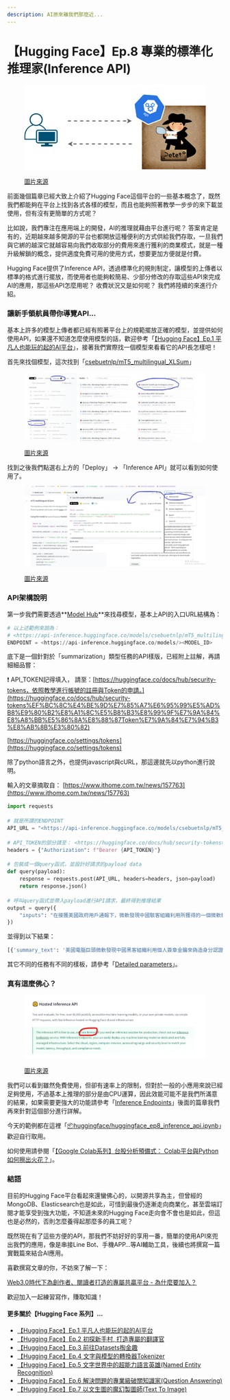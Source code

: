 ```yaml
---
description: AI原來離我們那麼近...
---
```


# 【Hugging Face】Ep.8 專業的標準化推理家(Inference API)

<figure><img src="../.gitbook/assets/推理API.drawio.png" alt=""><figcaption><p><a href="https://vocus.cc/article/64affcd6fd89780001437d39">圖片來源</a></p></figcaption></figure>

前面幾個篇章已經大致上介紹了Hugging Face這個平台的一些基本概念了，既然我們都能夠在平台上找到各式各樣的模型，而且也能夠照著教學一步步的來下載並使用，但有沒有更簡單的方式呢？

比如說，我們專注在應用端上的開發，AI的推理就藉由平台進行呢？ 答案肯定是有的，近期越來越多開源的平台也都開放這種便利的方式供給我們存取，一旦我們與它綁的越深它就越容易向我們收取部分的費用來進行獲利的商業模式，就是一種升級解鎖的概念，提供適度免費可用的使用方式，想要更加方便就是付費。

Hugging Face提供了Inference API，透過標準化的規則制定，讓模型的上傳者以標準的格式進行擺放，而使用者也能夠較簡易、少部分修改的存取這些API來完成AI的應用，那這些API怎麼用呢？ 收費狀況又是如何呢？ 我們將陸續的來進行介紹。

### 讓新手領航員帶你導覽API…

基本上許多的模型上傳者都已經有照著平台上的規範擺放正確的模型，並提供如何使用API，如果還不知道怎麼使用模型的話，歡迎參考「[【Hugging Face】Ep.1 平凡人也能玩的起的AI平台](https://vocus.cc/article/649d7961fd89780001b63b0a)」，接著我們實際找一個模型來看看它的API長怎樣吧！

首先來找個模型，這次找到「[csebuetnlp/mT5\_multilingual\_XLSum](https://huggingface.co/csebuetnlp/mT5\_multilingual\_XLSum)」

<figure><img src="../.gitbook/assets/總結小幫手 (1).png" alt=""><figcaption><p><a href="https://vocus.cc/article/64affcd6fd89780001437d39">圖片來源</a></p></figcaption></figure>

找到之後我們點選右上方的「Deploy」 → 「Inference API」就可以看到如何使用了。

<figure><img src="../.gitbook/assets/找推理APi.png" alt=""><figcaption><p><a href="https://vocus.cc/article/64affcd6fd89780001437d39">圖片來源</a></p></figcaption></figure>

### API架構說明

第一步我們需要透過\*\*[Model Hub](https://huggingface.co/models)\*\*來找尋模型，基本上API的入口URL結構為：

```python
# 以上述範例來說為： 
# <https://api-inference.huggingface.co/models/csebuetnlp/mT5_multilingual_XLSum>
ENDPOINT = <https://api-inference.huggingface.co/models/><MODEL_ID>
```

底下是一個針對於「summarization」類型任務的API樣版，已經附上註解，再請細細品嘗：

❗ API\_TOKEN記得填入， 請至：[https://huggingface.co/docs/hub/security-tokens，依照教學進行帳號的註冊與Token的申請。](https://huggingface.co/docs/hub/security-tokens%EF%BC%8C%E4%BE%9D%E7%85%A7%E6%95%99%E5%AD%B8%E9%80%B2%E8%A1%8C%E5%B8%B3%E8%99%9F%E7%9A%84%E8%A8%BB%E5%86%8A%E8%88%87Token%E7%9A%84%E7%94%B3%E8%AB%8B%E3%80%82)

[https://huggingface.co/settings/tokens](https://huggingface.co/settings/tokens)

除了python語言之外，也提供javascript與cURL，那這邊就先以python進行說明。

輸入的文章摘取自： [https://www.ithome.com.tw/news/157763](https://www.ithome.com.tw/news/157763)

```python
import requests

# 就是所謂的ENDPOINT 
API_URL = "<https://api-inference.huggingface.co/models/csebuetnlp/mT5_multilingual_XLSum>"

# API_TOKEN的部分請至： <https://huggingface.co/docs/hub/security-tokens>
headers = {"Authorization": f"Bearer {API_TOKEN}"}

# 包裝成一個query函式，並設計好請求的payload data
def query(payload):
	response = requests.post(API_URL, headers=headers, json=payload)
	return response.json()

# 呼叫query函式並帶入payload進行API請求，最終得到推理結果	
output = query({
	"inputs": "在接獲美國政府用戶通報下，微軟發現中國駭客組織利用所獲得的一個微軟帳號（MSA）消費者簽章金鑰來偽造身分認證權杖，以存取使用Outlook Web Access in Exchange Online（OWA）及Outlook.com的用戶，估計影響歐美地區的25個政府組織與相關個人",
})
```

並得到以下結果：

```python
[{'summary_text': '美國電腦巨頭微軟發現中國黑客組織利用個人簽章金鑰來偽造身分認證權杖,影響歐美地區的25個政府組織。'}]
```

其它不同的任務有不同的樣板，請參考「[Detailed parameters](https://huggingface.co/docs/api-inference/detailed\_parameters)」。

### 真有這麼佛心？

<figure><img src="../.gitbook/assets/真有這麼佛心嗎.png" alt=""><figcaption><p><a href="https://vocus.cc/article/64affcd6fd89780001437d39">圖片來源</a></p></figcaption></figure>

我們可以看到雖然免費使用，但卻有速率上的限制，但對於一般的小應用來說已經足夠使用，不過基本上推理的部分是由CPU運算，因此效能可能不是我們所滿意的結果，如果需要更強大的功能請參考「[Inference Endpoints](https://huggingface.co/docs/inference-endpoints/index)」後面的篇章我們再來針對這個部分進行詳解。

今天的範例都在這裡「[📦huggingface/huggingface\_ep8\_inference\_api.ipynb](https://github.com/weihanchen/google-colab-python-learn/blob/main/jupyter-examples/huggingface/huggingface\_ep8\_inference\_api.ipynb)」歡迎自行取用。

如何使用請參閱「[【Google Colab系列】台股分析預備式： Colab平台與Python如何擦出火花？](https://www.potatomedia.co/s/aNLHZe3S)」。

### 結語

目前的Hugging Face平台看起來還蠻佛心的，以開源共享為主，但曾經的MongoDB、Elasticsearch也是如此，可惜到最後仍逐漸走向商業化，甚至雲端訂閱才能享受到強大功能，不知道未來的Hugging Face走向會不會也是如此，但這也是必然的，否則怎麼養得起那麼多的員工呢？

既然現在有了這些方便的API，那我們不妨好好的享用一番，簡單的使用API來兜出我們的應用，像是串接Line Bot、手機APP…等AI輔助工具，後續也將撰寫一篇實戰篇來結合AI應用。

喜歡撰寫文章的你，不妨來了解一下：

[Web3.0時代下為創作者、閱讀者打造的專屬共贏平台 - 為什麼要加入？](https://www.potatomedia.co/s/2PmFxsq)

歡迎加入一起練習寫作，賺取知識！

#### 更多關於【Hugging Face 系列】…

* [【Hugging Face】Ep.1 平凡人也能玩的起的AI平台](https://vocus.cc/article/649d7961fd89780001b63b0a)
* [【Hugging Face】Ep.2 初探新手村, 打造專屬的翻譯官](https://vocus.cc/article/64a013ecfd89780001601391)
* [【Hugging Face】Ep.3 前往Datasets掏金趣](https://vocus.cc/article/64a2c62afd897800018a8185)
* [【Hugging Face】Ep.4 文字與模型的轉換器Tokenizer](https://vocus.cc/article/64a34d8dfd8978000190e556)
* [【Hugging Face】Ep.5 文字世界中的超能力語言英雄(Named Entity Recognition)](https://vocus.cc/article/64a42269fd89780001589eca)
* [【Hugging Face】Ep.6 解決問題的專業級破關知識家(Question Answering)](https://vocus.cc/article/64ad426cfd89780001f0f010)
* [【Hugging Face】Ep.7 以文生圖的魔幻製圖師(Text To Image)](https://vocus.cc/article/64aea57ffd89780001075213)
